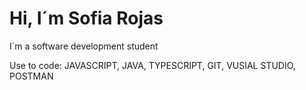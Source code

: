 # Hi, I´m Sofia Rojas 
I´m a software development student 

Use to code: 
JAVASCRIPT, JAVA, TYPESCRIPT, GIT, VUSIAL STUDIO, POSTMAN 

